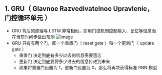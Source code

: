 ## 1. GRU（ Glavnoe Razvedivatelnoe Upravlenie，门控循环单元 ）

- GRU 背后的原理与 LSTM 非常相似，即用门控机制控制输入、记忆等信息而在当前时间步做出预测
  ![image](https://github.com/jianyi-gronk/jianyi-gronk/assets/95062803/be1d41c2-ea72-49d7-a1ef-97493024161e)
- GRU 只有有两个门，即一个重置门（ reset gate ）和一个更新门（ update gate ）
  - 重置门 决定到底有多少过去的信息需要遗忘
  - 更新门 决定到底要将多少过去的信息传递到未来
  - 如果将重置门设置为 1，更新门设置为 0，那么将再次获得标准 RNN 模型
